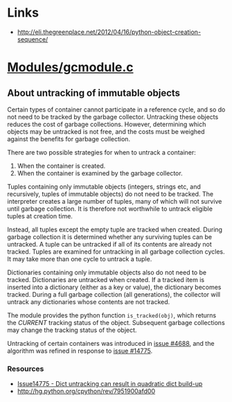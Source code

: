 # Links

* http://eli.thegreenplace.net/2012/04/16/python-object-creation-sequence/

# [Modules/gcmodule.c](http://hg.python.org/cpython/file/tip/Modules/gcmodule.c)

## About untracking of immutable objects

Certain types of container cannot participate in a reference cycle, and
so do not need to be tracked by the garbage collector. Untracking these
objects reduces the cost of garbage collections. However, determining
which objects may be untracked is not free, and the costs must be
weighed against the benefits for garbage collection.

There are two possible strategies for when to untrack a container:

1. When the container is created.
2. When the container is examined by the garbage collector.

Tuples containing only immutable objects (integers, strings etc, and
recursively, tuples of immutable objects) do not need to be tracked.
The interpreter creates a large number of tuples, many of which will
not survive until garbage collection. It is therefore not worthwhile
to untrack eligible tuples at creation time.

Instead, all tuples except the empty tuple are tracked when created.
During garbage collection it is determined whether any surviving tuples
can be untracked. A tuple can be untracked if all of its contents are
already not tracked. Tuples are examined for untracking in all garbage
collection cycles. It may take more than one cycle to untrack a tuple.

Dictionaries containing only immutable objects also do not need to be
tracked. Dictionaries are untracked when created. If a tracked item is
inserted into a dictionary (either as a key or value), the dictionary
becomes tracked. During a full garbage collection (all generations),
the collector will untrack any dictionaries whose contents are not
tracked.

The module provides the python function `is_tracked(obj)`, which returns
the *CURRENT* tracking status of the object. Subsequent garbage
collections may change the tracking status of the object.

Untracking of certain containers was introduced in
[issue #4688](http://bugs.python.org/issue4688), and the algorithm was refined
in response to [issue #14775](http://bugs.python.org/issue14775).

### Resources

* [Issue14775 - Dict untracking can result in quadratic dict build-up](http://bugs.python.org/issue14775)
* http://hg.python.org/cpython/rev/7951900afd00
